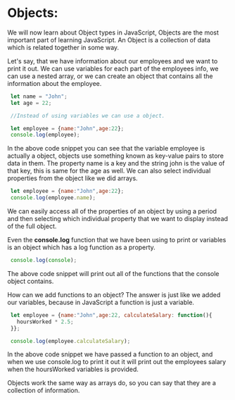 # Objects:
We will now learn about Object types in JavaScript, Objects are the most important part of learning JavaScript. An Object is a collection of data which is related together in some way.

Let's say, that we have information about our employees and we want to print it out. We can use variables for each part of the employees info, we can use a nested array, or we can create an object that contains all the information about the employee.

`````` jsx
 let name = "John";
 let age = 22;

 //Instead of using variables we can use a object.

 let employee = {name:"John",age:22};
 console.log(employee);
``````

In the above code snippet you can see that the variable employee is actually a object, objects use something known as key-value pairs to store data in them. The property name is a key and the string john is the value of that key, this is same for the age as well.
We can also select individual properties from the object like we did arrays.

``````jsx
 let employee = {name:"John",age:22};
 console.log(employee.name);

``````

We can easily access all of the properties of an object by using a period and then selecting which individual property that we want to display instead of the full object. 

Even the **console.log** function that we have been using to print or variables is an object which has a log function as a property.

```jsx
 console.log(console); 
```

The above code snippet will print out all of the functions that the console object contains. 

How can we add functions to an object? The answer is just like we added our variables, because in JavaScript a function is just a variable.

```jsx
 let employee = {name:"John",age:22, calculateSalary: function(){
   hoursWorked * 2.5;
 }};

 console.log(employee.calculateSalary);

```

In the above code snippet we have passed a function to an object, and when we use console.log to print it out it will print out the employees salary when the hoursWorked variables is provided.

Objects work the same way as arrays do, so you can say that they are a collection of information.


